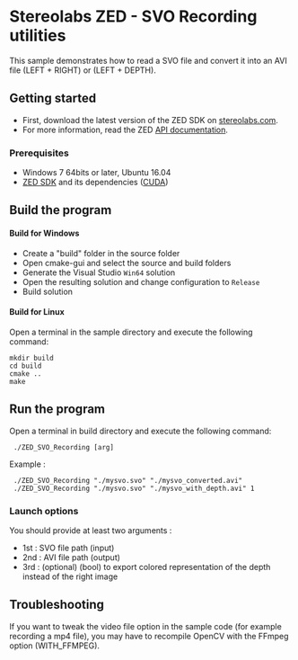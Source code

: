 # Stereolabs ZED - SVO Recording utilities

This sample demonstrates how to read a SVO file and convert it into an AVI file (LEFT + RIGHT) or (LEFT + DEPTH).

## Getting started

- First, download the latest version of the ZED SDK on [stereolabs.com](https://www.stereolabs.com).
- For more information, read the ZED [API documentation](https://www.stereolabs.com/developers/documentation/API/).

### Prerequisites

- Windows 7 64bits or later, Ubuntu 16.04
- [ZED SDK](https://www.stereolabs.com/developers/) and its dependencies ([CUDA](https://developer.nvidia.com/cuda-downloads))

## Build the program

#### Build for Windows

- Create a "build" folder in the source folder
- Open cmake-gui and select the source and build folders
- Generate the Visual Studio `Win64` solution
- Open the resulting solution and change configuration to `Release`
- Build solution

#### Build for Linux

Open a terminal in the sample directory and execute the following command:

    mkdir build
    cd build
    cmake ..
    make

## Run the program

Open a terminal in build directory and execute the following command:

     ./ZED_SVO_Recording [arg]

Example :

     ./ZED_SVO_Recording "./mysvo.svo" "./mysvo_converted.avi"
     ./ZED_SVO_Recording "./mysvo.svo" "./mysvo_with_depth.avi" 1

### Launch options
You should provide at least two arguments :
  - 1st : SVO file path (input)
  - 2nd : AVI file path (output)
  - 3rd : (optional) (bool) to export colored representation of the depth instead of the right image

## Troubleshooting

If you want to tweak the video file option in the sample code (for example recording a mp4 file), you may have to recompile OpenCV with the FFmpeg option (WITH_FFMPEG).
